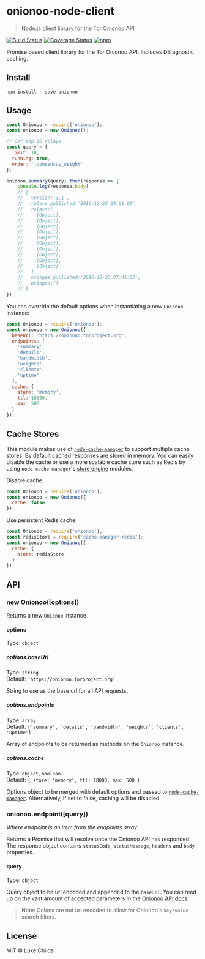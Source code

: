 # onionoo-node-client

> Node.js client library for the Tor Onionoo API

[![Build Status](https://travis-ci.org/lukechilds/onionoo-node-client.svg?branch=master)](https://travis-ci.org/lukechilds/onionoo-node-client)
[![Coverage Status](https://coveralls.io/repos/github/lukechilds/onionoo-node-client/badge.svg?branch=master)](https://coveralls.io/github/lukechilds/onionoo-node-client?branch=master)
[![npm](https://img.shields.io/npm/v/onionoo.svg)](https://www.npmjs.com/package/onionoo)

Promise based client library for the Tor Onionoo API. Includes DB agnostic caching.

## Install

```shell
npm install --save onionoo
```

## Usage

```js
const Onionoo = require('onionoo');
const onionoo = new Onionoo();

// Get top 10 relays
const query = {
  limit: 10,
  running: true,
  order: '-consensus_weight'
};

onionoo.summary(query).then(response => {
    console.log(response.body)
    // {
    //   version:'3.1',
    //   relays_published:'2016-12-23 09:00:00',
    //   relays:[
    //     [Object],
    //     [Object],
    //     [Object],
    //     [Object],
    //     [Object],
    //     [Object],
    //     [Object],
    //     [Object],
    //     [Object],
    //     [Object]
    //   ],
    //   bridges_published:'2016-12-23 07:41:03',
    //   bridges:[]
    // }
});
```

You can override the default options when instantiating a new `Onionoo` instance:

```js
const Onionoo = require('onionoo');
const onionoo = new Onionoo({
  baseUrl: 'https://onionoo.torproject.org',
  endpoints: [
    'summary',
    'details',
    'bandwidth',
    'weights',
    'clients',
    'uptime'
  ],
  cache: {
    store: 'memory',
    ttl: 18000,
    max: 500
  }
});
```

## Cache Stores

This module makes use of [`node-cache-manager`](https://github.com/BryanDonovan/node-cache-manager) to support multiple cache stores. By default cached responses are stored in memory. You can easily disable the cache or use a more scalable cache store such as Redis by using `node-cache-manager`'s [store engine](https://github.com/BryanDonovan/node-cache-manager#store-engines) modules.

Disable cache:

```js
const Onionoo = require('onionoo');
const onionoo = new Onionoo({
  cache: false
});
```

Use persistent Redis cache:

```js
const Onionoo = require('onionoo');
const redisStore = require('cache-manager-redis');
const onionoo = new Onionoo({
  cache: {
    store: redisStore
  }
});
```

## API

### new Onionoo([options])

Returns a new `Onionoo` instance

#### options

Type: `object`

##### options.baseUrl

Type: `string`<br>
Default: `'https://onionoo.torproject.org'`

String to use as the base url for all API requests.

##### options.endpoints

Type: `array`<br>
Default: `['summary', 'details', 'bandwidth', 'weights', 'clients', 'uptime']`

Array of endpoints to be returned as methods on the `Onionoo` instance.

##### options.cache

Type: `object`, `boolean`<br>
Default: `{ store: 'memory', ttl: 18000, max: 500 }`

Options object to be merged with default options and passed to [`node-cache-manager`](https://github.com/BryanDonovan/node-cache-manager). Alternatively, if set to false, caching will be disabled.

### onionoo.endpoint([query])

*Where endpoint is an item from the endpoints array*

Returns a Promise that will resolve once the Onionoo API has responded. The response object contains `statusCode`, `statusMessage`, `headers` and `body` properties.

#### query

Type: `object`

Query object to be url encoded and appended to the `baseUrl`. You can read up on the vast amount of accepted parameters in the [Onionoo API docs](https://onionoo.torproject.org/protocol.html#methods).

> Note: Colons are not url encoded to allow for Onionoo's `key:value` search filters.

## License

MIT © Luke Childs
